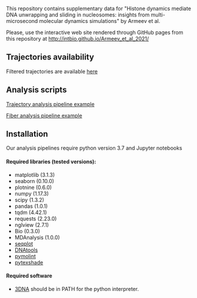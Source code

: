 This repository contains supplementary data for 
"Histone dynamics mediate DNA unwrapping and sliding in nucleosomes: insights from multi-microsecond molecular dynamics simulations" by Armeev et al.

Please, use the interactive web site rendered through GitHub pages from this repository at http://intbio.github.io/Armeev_et_al_2021/

## Trajectories availability
Filtered trajectories are available [here](trj)


## Analysis scripts
[Trajectory analysis pipeline example](https://nbviewer.jupyter.org/github/intbio/Armeev_et_al_2021/blob/main/analysis_scripts_examples/pynucl_analysis.ipynb)

[Fiber analysis pipeline example](https://nbviewer.jupyter.org/github/intbio/Armeev_et_al_2021/blob/main/analysis_scripts_examples/fiber_analysis.ipynb)

## Installation
Our analysis pipelines require python version 3.7 and Jupyter notebooks
#### Required libraries (tested versions):
* matplotlib (3.1.3)
* seaborn (0.10.0)
* plotnine (0.6.0)
* numpy (1.17.3)
* scipy (1.3.2)
* pandas (1.0.1)
* tqdm (4.42.1)
* requests (2.23.0)
* nglview (2.7.1)
* Bio (0.3.0)
* MDAnalysis (1.0.0)
* [seqplot](https://github.com/intbio/seqplot)
* [DNAtools](https://github.com/intbio/DNAtools)
* [pymolint](https://github.com/intbio/pymolint)
* [pytexshade](https://github.com/intbio/pytexshade)

#### Required software
* [3DNA](https://x3dna.org/) should be in PATH for the python interpreter.
